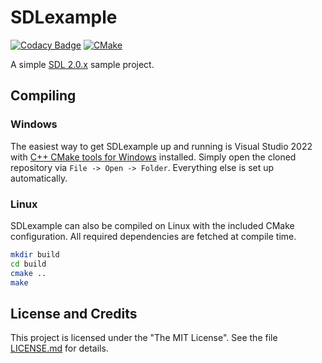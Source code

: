 # SDLexample

[![Codacy Badge](https://app.codacy.com/project/badge/Grade/0069c2a70179435ab5f0a4fb201fab02)](https://www.codacy.com/gh/mupfdev/SDLexample/dashboard?utm_source=github.com&amp;utm_medium=referral&amp;utm_content=mupfdev/SDLexample&amp;utm_campaign=Badge_Grade)
[![CMake](https://github.com/mupfdev/SDLexample/actions/workflows/cmake.yml/badge.svg)](https://github.com/mupfdev/SDLexample/actions/workflows/cmake.yml)

A simple [SDL 2.0.x](https://github.com/libsdl-org/SDL) sample project.

## Compiling

### Windows

The easiest way to get SDLexample up and running is Visual Studio 2022
with [C++ CMake tools for
Windows](https://docs.microsoft.com/en-us/cpp/build/cmake-projects-in-visual-studio)
installed.  Simply open the cloned repository via `File -> Open ->
Folder`.  Everything else is set up automatically.

### Linux

SDLexample can also be compiled on Linux with the included CMake
configuration.  All required dependencies are fetched at compile time.

```bash
mkdir build
cd build
cmake ..
make
````

## License and Credits

This project is licensed under the "The MIT License".  See the file
[LICENSE.md](LICENSE.md) for details.
